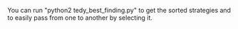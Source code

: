 You can run "python2 tedy_best_finding.py" to get the sorted strategies and to easily pass from one to another by selecting it.
